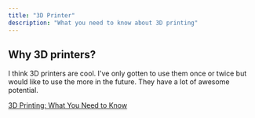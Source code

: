 ```yaml
---
title: "3D Printer"
description: "What you need to know about 3D printing"
---
```


## Why 3D printers?

I think 3D printers are cool. I've only gotten to use them once or twice but would like to use the more in the future. They have a lot of awesome potential.

[3D Printing: What You Need to Know](https://www.pcmag.com/article2/0,2817,2394720,00.asp)
